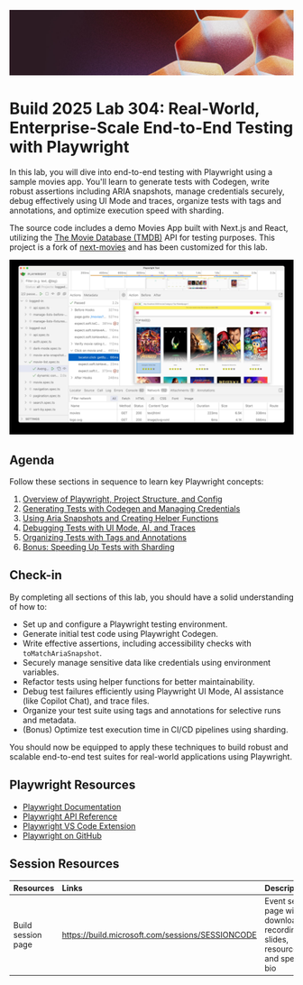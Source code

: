 <p align="center">
<img src="img/banner.jpg" alt="decorative banner" width="1200"/>
</p>

# Build 2025 Lab 304: Real-World, Enterprise-Scale End-to-End Testing with Playwright

In this lab, you will dive into end-to-end testing with Playwright using a sample movies app. You'll learn to generate tests with Codegen, write robust assertions including ARIA snapshots, manage credentials securely, debug effectively using UI Mode and traces, organize tests with tags and annotations, and optimize execution speed with sharding.

The source code includes a demo Movies App built with Next.js and React, utilizing the [The Movie Database (TMDB)](https://www.themoviedb.org/) API for testing purposes. This project is a fork of [next-movies](https://github.com/tastejs/next-movies) and has been customized for this lab.

![Playwright Movies App](movies-app-ui-mode.jpg)

## Agenda

Follow these sections in sequence to learn key Playwright concepts:

1.  [Overview of Playwright, Project Structure, and Config](./1-Overview/README.md)
2.  [Generating Tests with Codegen and Managing Credentials](./2-CreatingTests/README.md)
3.  [Using Aria Snapshots and Creating Helper Functions](./3-AriaSnapshots/README.md)
4.  [Debugging Tests with UI Mode, AI, and Traces](./4-Debugging/README.md)
5.  [Organizing Tests with Tags and Annotations](./5-TaggingAnnotations/README.md)
6.  [Bonus: Speeding Up Tests with Sharding](./Bonus-Sharding/README.md)

## Check-in

By completing all sections of this lab, you should have a solid understanding of how to:

*   Set up and configure a Playwright testing environment.
*   Generate initial test code using Playwright Codegen.
*   Write effective assertions, including accessibility checks with `toMatchAriaSnapshot`.
*   Securely manage sensitive data like credentials using environment variables.
*   Refactor tests using helper functions for better maintainability.
*   Debug test failures efficiently using Playwright UI Mode, AI assistance (like Copilot Chat), and trace files.
*   Organize your test suite using tags and annotations for selective runs and metadata.
*   (Bonus) Optimize test execution time in CI/CD pipelines using sharding.

You should now be equipped to apply these techniques to build robust and scalable end-to-end test suites for real-world applications using Playwright.

## Playwright Resources

-   [Playwright Documentation](https://playwright.dev/docs/intro)
-   [Playwright API Reference](https://playwright.dev/docs/api/class-playwright)
-   [Playwright VS Code Extension](https://marketplace.visualstudio.com/items?itemName=ms-playwright.playwright)
-   [Playwright on GitHub](https://github.com/microsoft/playwright)

## Session Resources 

| Resources          | Links                             | Description        |
|:-------------------|:----------------------------------|:-------------------|
| Build session page | https://build.microsoft.com/sessions/SESSIONCODE | Event session page with downloadable recording, slides, resources, and speaker bio |

